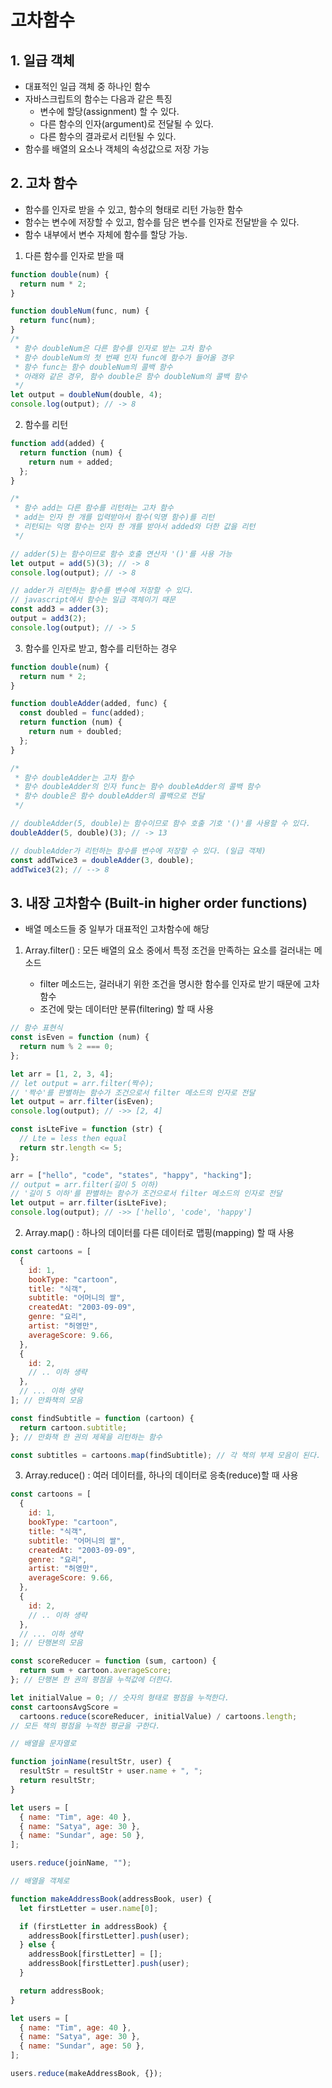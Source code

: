 # 고차함수

## 1. 일급 객체

- 대표적인 일급 객체 중 하나인 함수
- 자바스크립트의 함수는 다음과 같은 특징
  - 변수에 할당(assignment) 할 수 있다.
  - 다른 함수의 인자(argument)로 전달될 수 있다.
  - 다른 함수의 결과로서 리턴될 수 있다.
- 함수를 배열의 요소나 객체의 속성값으로 저장 가능

## 2. 고차 함수

- 함수를 인자로 받을 수 있고, 함수의 형태로 리턴 가능한 함수
- 함수는 변수에 저장할 수 있고, 함수를 담은 변수를 인자로 전달받을 수 있다.
- 함수 내부에서 변수 자체에 함수를 할당 가능.

1. 다른 함수를 인자로 받을 때

```jsx
function double(num) {
  return num * 2;
}

function doubleNum(func, num) {
  return func(num);
}
/*
 * 함수 doubleNum은 다른 함수를 인자로 받는 고차 함수
 * 함수 doubleNum의 첫 번째 인자 func에 함수가 들어올 경우
 * 함수 func는 함수 doubleNum의 콜백 함수
 * 아래와 같은 경우, 함수 double은 함수 doubleNum의 콜백 함수
 */
let output = doubleNum(double, 4);
console.log(output); // -> 8
```

2. 함수를 리턴

```jsx
function add(added) {
  return function (num) {
    return num + added;
  };
}

/*
 * 함수 add는 다른 함수를 리턴하는 고차 함수
 * add는 인자 한 개를 입력받아서 함수(익명 함수)를 리턴
 * 리턴되는 익명 함수는 인자 한 개를 받아서 added와 더한 값을 리턴
 */

// adder(5)는 함수이므로 함수 호출 연산자 '()'를 사용 가능
let output = add(5)(3); // -> 8
console.log(output); // -> 8

// adder가 리턴하는 함수를 변수에 저장할 수 있다.
// javascript에서 함수는 일급 객체이기 때문
const add3 = adder(3);
output = add3(2);
console.log(output); // -> 5
```

3. 함수를 인자로 받고, 함수를 리턴하는 경우

```jsx
function double(num) {
  return num * 2;
}

function doubleAdder(added, func) {
  const doubled = func(added);
  return function (num) {
    return num + doubled;
  };
}

/*
 * 함수 doubleAdder는 고차 함수
 * 함수 doubleAdder의 인자 func는 함수 doubleAdder의 콜백 함수
 * 함수 double은 함수 doubleAdder의 콜백으로 전달
 */

// doubleAdder(5, double)는 함수이므로 함수 호출 기호 '()'를 사용할 수 있다.
doubleAdder(5, double)(3); // -> 13

// doubleAdder가 리턴하는 함수를 변수에 저장할 수 있다. (일급 객체)
const addTwice3 = doubleAdder(3, double);
addTwice3(2); // --> 8
```

## 3. 내장 고차함수 (Built-in higher order functions)

- 배열 메소드들 중 일부가 대표적인 고차함수에 해당

1. Array.filter() : 모든 배열의 요소 중에서 특정 조건을 만족하는 요소를 걸러내는 메소드

   - filter 메소드는, 걸러내기 위한 조건을 명시한 함수를 인자로 받기 때문에 고차함수
   - 조건에 맞는 데이터만 분류(filtering) 할 때 사용

```jsx
// 함수 표현식
const isEven = function (num) {
  return num % 2 === 0;
};

let arr = [1, 2, 3, 4];
// let output = arr.filter(짝수);
// '짝수'를 판별하는 함수가 조건으로서 filter 메소드의 인자로 전달
let output = arr.filter(isEven);
console.log(output); // ->> [2, 4]

const isLteFive = function (str) {
  // Lte = less then equal
  return str.length <= 5;
};

arr = ["hello", "code", "states", "happy", "hacking"];
// output = arr.filter(길이 5 이하)
// '길이 5 이하'를 판별하는 함수가 조건으로서 filter 메소드의 인자로 전달
let output = arr.filter(isLteFive);
console.log(output); // ->> ['hello', 'code', 'happy']
```

2. Array.map() : 하나의 데이터를 다른 데이터로 맵핑(mapping) 할 때 사용

```jsx
const cartoons = [
  {
    id: 1,
    bookType: "cartoon",
    title: "식객",
    subtitle: "어머니의 쌀",
    createdAt: "2003-09-09",
    genre: "요리",
    artist: "허영만",
    averageScore: 9.66,
  },
  {
    id: 2,
    // .. 이하 생략
  },
  // ... 이하 생략
]; // 만화책의 모음

const findSubtitle = function (cartoon) {
  return cartoon.subtitle;
}; // 만화책 한 권의 제목을 리턴하는 함수

const subtitles = cartoons.map(findSubtitle); // 각 책의 부제 모음이 된다.
```

3. Array.reduce() : 여러 데이터를, 하나의 데이터로 응축(reduce)할 때 사용

```jsx
const cartoons = [
  {
    id: 1,
    bookType: "cartoon",
    title: "식객",
    subtitle: "어머니의 쌀",
    createdAt: "2003-09-09",
    genre: "요리",
    artist: "허영만",
    averageScore: 9.66,
  },
  {
    id: 2,
    // .. 이하 생략
  },
  // ... 이하 생략
]; // 단행본의 모음

const scoreReducer = function (sum, cartoon) {
  return sum + cartoon.averageScore;
}; // 단행본 한 권의 평점을 누적값에 더한다.

let initialValue = 0; // 숫자의 형태로 평점을 누적한다.
const cartoonsAvgScore =
  cartoons.reduce(scoreReducer, initialValue) / cartoons.length;
// 모든 책의 평점을 누적한 평균을 구한다.
```

```jsx
// 배열을 문자열로

function joinName(resultStr, user) {
  resultStr = resultStr + user.name + ", ";
  return resultStr;
}

let users = [
  { name: "Tim", age: 40 },
  { name: "Satya", age: 30 },
  { name: "Sundar", age: 50 },
];

users.reduce(joinName, "");
```

```jsx
// 배열을 객체로

function makeAddressBook(addressBook, user) {
  let firstLetter = user.name[0];

  if (firstLetter in addressBook) {
    addressBook[firstLetter].push(user);
  } else {
    addressBook[firstLetter] = [];
    addressBook[firstLetter].push(user);
  }

  return addressBook;
}

let users = [
  { name: "Tim", age: 40 },
  { name: "Satya", age: 30 },
  { name: "Sundar", age: 50 },
];

users.reduce(makeAddressBook, {});
```
